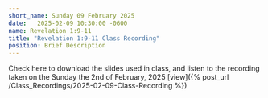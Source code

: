 ```yaml
---
short_name: Sunday 09 February 2025
date:   2025-02-09 10:30:00 -0600
name: Revelation 1:9-11
title: "Revelation 1:9-11 Class Recording"
position: Brief Description
---
```


Check here to download the slides used in class, and listen to the recording taken on the Sunday the 2nd of February, 2025
[view]({% post_url /Class_Recordings/2025-02-09-Class-Recording %})
